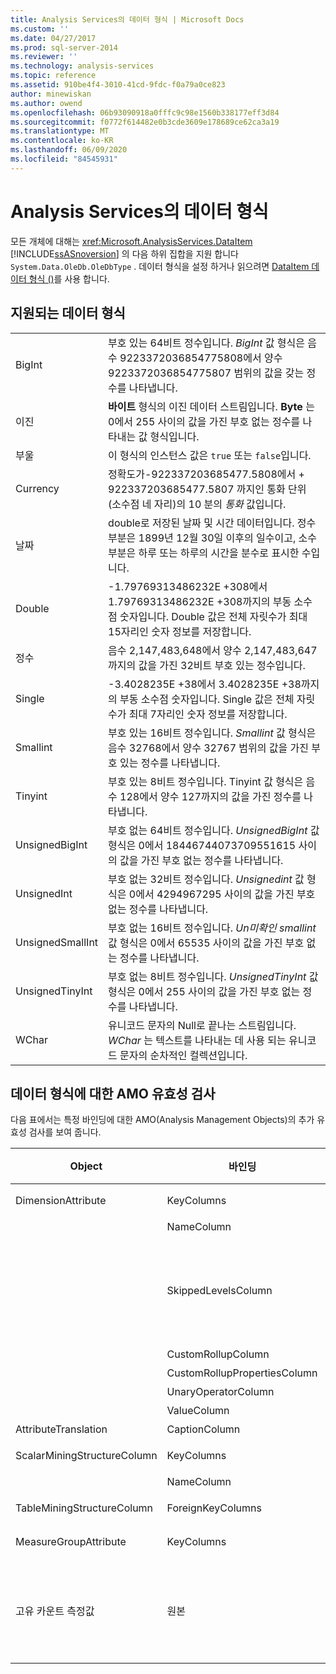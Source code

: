 ```yaml
---
title: Analysis Services의 데이터 형식 | Microsoft Docs
ms.custom: ''
ms.date: 04/27/2017
ms.prod: sql-server-2014
ms.reviewer: ''
ms.technology: analysis-services
ms.topic: reference
ms.assetid: 910be4f4-3010-41cd-9fdc-f0a79a0ce823
author: minewiskan
ms.author: owend
ms.openlocfilehash: 06b93090918a0fffc9c98e1560b338177eff3d84
ms.sourcegitcommit: f0772f614482e0b3cde3609e178689ce62ca3a19
ms.translationtype: MT
ms.contentlocale: ko-KR
ms.lasthandoff: 06/09/2020
ms.locfileid: "84545931"
---
```

# <a name="data-types-in-analysis-services"></a>Analysis Services의 데이터 형식
  모든 개체에 대해는 <xref:Microsoft.AnalysisServices.DataItem> [!INCLUDE[ssASnoversion](../../../includes/ssasnoversion-md.md)] 의 다음 하위 집합을 지원 합니다 `System.Data.OleDb.OleDbType` . 데이터 형식을 설정 하거나 읽으려면 [DataItem 데이터 형식 &#40;&#41;](https://docs.microsoft.com/bi-reference/assl/data-type/dataitem-data-type-assl)를 사용 합니다.  
  
## <a name="supported-data-types"></a>지원되는 데이터 형식  
  
|||  
|-|-|  
|BigInt|부호 있는 64비트 정수입니다. *BigInt* 값 형식은 음수 9223372036854775808에서 양수 9223372036854775807 범위의 값을 갖는 정수를 나타냅니다.|  
|이진|**바이트** 형식의 이진 데이터 스트림입니다. **Byte** 는 0에서 255 사이의 값을 가진 부호 없는 정수를 나타내는 값 형식입니다.|  
|부울|이 형식의 인스턴스 값은 `true` 또는 `false`입니다.|  
|Currency|정확도가-922337203685477.5808에서 + 922337203685477.5807 까지인 통화 단위 (소수점 네 자리)의 10 분의 *통화* 값입니다.|  
|날짜|double로 저장된 날짜 및 시간 데이터입니다. 정수 부분은 1899년 12월 30일 이후의 일수이고, 소수 부분은 하루 또는 하루의 시간을 분수로 표시한 수입니다.|  
|Double|-1.79769313486232E +308에서 1.79769313486232E +308까지의 부동 소수점 숫자입니다. Double 값은 전체 자릿수가 최대 15자리인 숫자 정보를 저장합니다.|  
|정수|음수 2,147,483,648에서 양수 2,147,483,647까지의 값을 가진 32비트 부호 있는 정수입니다.|  
|Single|-3.4028235E +38에서 3.4028235E +38까지의 부동 소수점 숫자입니다. Single 값은 전체 자릿수가 최대 7자리인 숫자 정보를 저장합니다.|  
|Smallint|부호 있는 16비트 정수입니다. *Smallint* 값 형식은 음수 32768에서 양수 32767 범위의 값을 가진 부호 있는 정수를 나타냅니다.|  
|Tinyint|부호 있는 8비트 정수입니다. Tinyint 값 형식은 음수 128에서 양수 127까지의 값을 가진 정수를 나타냅니다.|  
|UnsignedBigInt|부호 없는 64비트 정수입니다. *UnsignedBigInt* 값 형식은 0에서 18446744073709551615 사이의 값을 가진 부호 없는 정수를 나타냅니다.|  
|UnsignedInt|부호 없는 32비트 정수입니다. *Unsignedint* 값 형식은 0에서 4294967295 사이의 값을 가진 부호 없는 정수를 나타냅니다.|  
|UnsignedSmallInt|부호 없는 16비트 정수입니다. *Un미확인 smallint* 값 형식은 0에서 65535 사이의 값을 가진 부호 없는 정수를 나타냅니다.|  
|UnsignedTinyInt|부호 없는 8비트 정수입니다. *UnsignedTinyInt* 값 형식은 0에서 255 사이의 값을 가진 부호 없는 정수를 나타냅니다.|  
|WChar|유니코드 문자의 Null로 끝나는 스트림입니다. *WChar* 는 텍스트를 나타내는 데 사용 되는 유니코드 문자의 순차적인 컬렉션입니다.|  
  
## <a name="amo-validations-on-data-types"></a>데이터 형식에 대한 AMO 유효성 검사  
 다음 표에서는 특정 바인딩에 대한 AMO(Analysis Management Objects)의 추가 유효성 검사를 보여 줍니다.  
  
|Object|바인딩|허용되는 데이터 형식|  
|------------|-------------|------------------------|  
|DimensionAttribute|KeyColumns|Binary를 제외한 모든 데이터 형식|  
||NameColumn|WChar만|  
||SkippedLevelsColumn|정수 형식 (BigInt, Integer, SmallInt, TinyInt, UnsignedBigInt, Un Int, Unsignedint, UnsignedTinyInt)만|  
||CustomRollupColumn|WChar만|  
||CustomRollupPropertiesColumn|WChar만|  
||UnaryOperatorColumn|WChar만|  
||ValueColumn|모두|  
|AttributeTranslation|CaptionColumn|WChar만|  
|ScalarMiningStructureColumn|KeyColumns|Binary를 제외한 모든 데이터 형식|  
||NameColumn|WChar만|  
|TableMiningStructureColumn|ForeignKeyColumns|Binary를 제외한 모든 데이터 형식|  
|MeasureGroupAttribute|KeyColumns|Binary를 제외한 모든 데이터 형식|  
|고유 카운트 측정값|원본|BigInt, Currency, Double, Integer, Single, SmallInt, TinyInt, UnsignedBigInt, UnsignedInt, UnsignedSmallInt, UnsignedTinyInt|  
  
  
